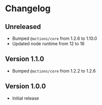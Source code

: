 # Changelog

## Unreleased

- Bumped `@actions/core` from 1.2.6 to 1.10.0
- Updated node runtime from 12 to 16

## Version 1.1.0

- Bumped `@actions/core` from 1.2.2 to 1.2.6

## Version 1.0.0

- Initial release
